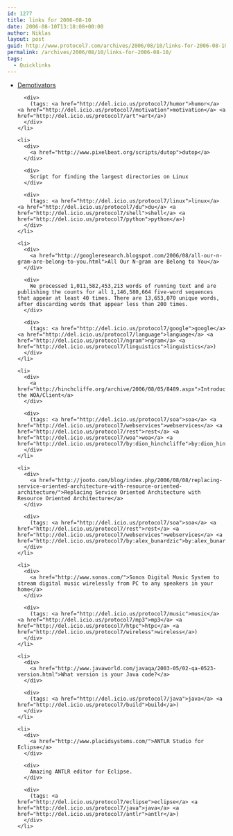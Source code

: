 ```yaml
---
id: 1277
title: links for 2006-08-10
date: 2006-08-10T13:18:08+00:00
author: Niklas
layout: post
guid: http://www.protocol7.com/archives/2006/08/10/links-for-2006-08-10/
permalink: /archives/2006/08/10/links-for-2006-08-10/
tags:
  - Quicklinks
---
```

<div class='microid-9ee2da3ce3760ca7a8048b96018c20cf50fd8ad7'>
  <ul>
    <li>
      <div>
        <a href="http://despair.com/viewall.html">Demotivators</a>
      </div>
      
      <div>
        (tags: <a href="http://del.icio.us/protocol7/humor">humor</a> <a href="http://del.icio.us/protocol7/motivation">motivation</a> <a href="http://del.icio.us/protocol7/art">art</a>)
      </div>
    </li>
    
    <li>
      <div>
        <a href="http://www.pixelbeat.org/scripts/dutop">dutop</a>
      </div>
      
      <div>
        Script for finding the largest directories on Linux
      </div>
      
      <div>
        (tags: <a href="http://del.icio.us/protocol7/linux">linux</a> <a href="http://del.icio.us/protocol7/du">du</a> <a href="http://del.icio.us/protocol7/shell">shell</a> <a href="http://del.icio.us/protocol7/python">python</a>)
      </div>
    </li>
    
    <li>
      <div>
        <a href="http://googleresearch.blogspot.com/2006/08/all-our-n-gram-are-belong-to-you.html">All Our N-gram are Belong to You</a>
      </div>
      
      <div>
        We processed 1,011,582,453,213 words of running text and are publishing the counts for all 1,146,580,664 five-word sequences that appear at least 40 times. There are 13,653,070 unique words, after discarding words that appear less than 200 times.
      </div>
      
      <div>
        (tags: <a href="http://del.icio.us/protocol7/google">google</a> <a href="http://del.icio.us/protocol7/language">language</a> <a href="http://del.icio.us/protocol7/ngram">ngram</a> <a href="http://del.icio.us/protocol7/linguistics">linguistics</a>)
      </div>
    </li>
    
    <li>
      <div>
        <a href="http://hinchcliffe.org/archive/2006/08/05/8489.aspx">Introducing the WOA/Client</a>
      </div>
      
      <div>
        (tags: <a href="http://del.icio.us/protocol7/soa">soa</a> <a href="http://del.icio.us/protocol7/webservices">webservices</a> <a href="http://del.icio.us/protocol7/rest">rest</a> <a href="http://del.icio.us/protocol7/woa">woa</a> <a href="http://del.icio.us/protocol7/by:dion_hinchcliffe">by:dion_hinchcliffe</a>)
      </div>
    </li>
    
    <li>
      <div>
        <a href="http://jooto.com/blog/index.php/2006/08/08/replacing-service-oriented-architecture-with-resource-oriented-architecture/">Replacing Service Oriented Architecture with Resource Oriented Architecture</a>
      </div>
      
      <div>
        (tags: <a href="http://del.icio.us/protocol7/soa">soa</a> <a href="http://del.icio.us/protocol7/rest">rest</a> <a href="http://del.icio.us/protocol7/webservices">webservices</a> <a href="http://del.icio.us/protocol7/by:alex_bunardzic">by:alex_bunardzic</a>)
      </div>
    </li>
    
    <li>
      <div>
        <a href="http://www.sonos.com/">Sonos Digital Music System to stream digital music wirelessly from PC to any speakers in your home</a>
      </div>
      
      <div>
        (tags: <a href="http://del.icio.us/protocol7/music">music</a> <a href="http://del.icio.us/protocol7/mp3">mp3</a> <a href="http://del.icio.us/protocol7/htpc">htpc</a> <a href="http://del.icio.us/protocol7/wireless">wireless</a>)
      </div>
    </li>
    
    <li>
      <div>
        <a href="http://www.javaworld.com/javaqa/2003-05/02-qa-0523-version.html">What version is your Java code?</a>
      </div>
      
      <div>
        (tags: <a href="http://del.icio.us/protocol7/java">java</a> <a href="http://del.icio.us/protocol7/build">build</a>)
      </div>
    </li>
    
    <li>
      <div>
        <a href="http://www.placidsystems.com/">ANTLR Studio for Eclipse</a>
      </div>
      
      <div>
        Amazing ANTLR editor for Eclipse.
      </div>
      
      <div>
        (tags: <a href="http://del.icio.us/protocol7/eclipse">eclipse</a> <a href="http://del.icio.us/protocol7/java">java</a> <a href="http://del.icio.us/protocol7/antlr">antlr</a>)
      </div>
    </li>
  </ul>
</div>